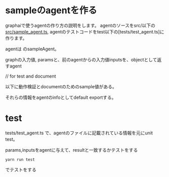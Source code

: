 # sampleのagentを作る

graphaiで使うagentの作り方の説明をします。
agentのソースをsrc/以下の [src/sample_agent.ts](./src/sample_agent.ts), agentのテストコードをtest以下の[tests/test_agent.ts]に作ります。

agentは  のsampleAgent。

graphの入力値, paramsと、前のagentからの入力値inputsを、objectとして返すagent

// for test and document

以下に動作検証とdocumentのためのsample値がある。

それらの情報をagentのinfoとしてdefault exportする。

# test

tests/test_agent.ts で、agentのファイルに記載されている情報を元にunit test。

params,inputsをagentに与えて、resultと一致するかテストをする

```
yarn run test
```

でテストをする


